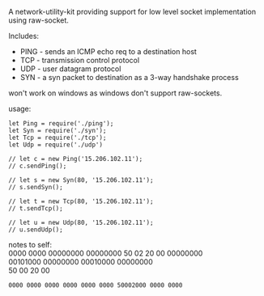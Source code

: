 
A network-utility-kit providing support for low level socket implementation using raw-socket.

Includes: 

* PING - sends an ICMP echo req to a destination host
* TCP - transmission control protocol
* UDP - user datagram protocol
* SYN - a syn packet to destination as a 3-way handshake process

won't work on windows as windows don't support raw-sockets.

usage: 
````
let Ping = require('./ping');
let Syn = require('./syn');
let Tcp = require('./tcp');
let Udp = require('./udp')

// let c = new Ping('15.206.102.11');
// c.sendPing();

// let s = new Syn(80, '15.206.102.11');
// s.sendSyn();

// let t = new Tcp(80, '15.206.102.11');
// t.sendTcp();

// let u = new Udp(80, '15.206.102.11');
// u.sendUdp();
````



notes to self:\
    0000 0000 00000000 00000000 50 02 20 00 00000000\
    00101000 00000000 00010000 00000000\
    50 00 20 00
    
    0000 0000 0000 0000 0000 0000 50002000 0000 0000